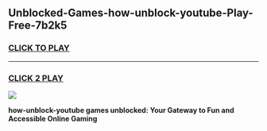 
## Unblocked-Games-how-unblock-youtube-Play-Free-7b2k5
<h3>
<a href="https://premium76.site?title=how-unblock-youtube&ref=10A">CLICK TO PLAY</a></h3>
<hr>

<h3>
<a href="https://premium76.site?title=how-unblock-youtube&ref=10A">CLICK 2 PLAY</a>
  
</h3>

<a href="https://premium76.site?title=how-unblock-youtube&ref=10A"><img src="https://clearcache.store/games.png"></a>


**how-unblock-youtube games unblocked: Your Gateway to Fun and Accessible Online Gaming**
